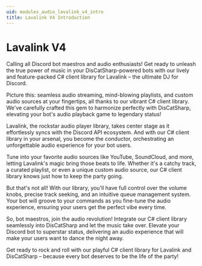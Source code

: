 ```yaml
---
uid: modules_audio_lavalink_v4_intro
title: Lavalink V4 Introduction
---
```


# Lavalink V4

Calling all Discord bot maestros and audio enthusiasts! Get ready to unleash the true power of music in your DisCatSharp-powered bots with our lively and feature-packed C# client library for Lavalink – the ultimate DJ for Discord.

Picture this: seamless audio streaming, mind-blowing playlists, and custom audio sources at your fingertips, all thanks to our vibrant C# client library. We've carefully crafted this gem to harmonize perfectly with DisCatSharp, elevating your bot's audio playback game to legendary status!

Lavalink, the rockstar audio player library, takes center stage as it effortlessly syncs with the Discord API ecosystem. And with our C# client library in your arsenal, you become the conductor, orchestrating an unforgettable audio experience for your bot users.

Tune into your favorite audio sources like YouTube, SoundCloud, and more, letting Lavalink's magic bring those beats to life. Whether it's a catchy track, a curated playlist, or even a unique custom audio source, our C# client library knows just how to keep the party going.

But that's not all! With our library, you'll have full control over the volume knobs, precise track seeking, and an intuitive queue management system. Your bot will groove to your commands as you fine-tune the audio experience, ensuring your users get the perfect vibe every time.

So, bot maestros, join the audio revolution! Integrate our C# client library seamlessly into DisCatSharp and let the music take over. Elevate your Discord bot to superstar status, delivering an audio experience that will make your users want to dance the night away.

Get ready to rock and roll with our playful C# client library for Lavalink and DisCatSharp – because every bot deserves to be the life of the party!
